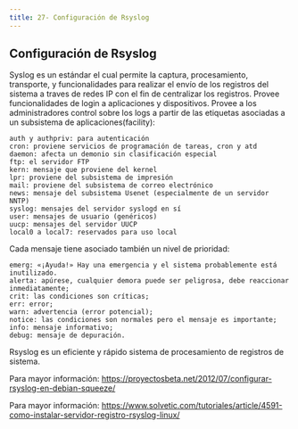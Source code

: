 ```yaml
---
title: 27- Configuración de Rsyslog
---
```

## Configuración de Rsyslog 


Syslog es un estándar 	el cual permite 	la captura, procesamiento, transporte, y funcionalidades para realizar el envío de los registros del sistema a traves de redes IP con el fin de centralizar los registros. 
Provee funcionalidades de login a aplicaciones y dispositivos. 
Provee a los administradores control sobre los logs a partir de las etiquetas asociadas a un subsistema de aplicaciones(facility): 
```
auth y authpriv: para autenticación
cron: proviene servicios de programación de tareas, cron y atd
daemon: afecta un demonio sin clasificación especial 
ftp: el servidor FTP
kern: mensaje que proviene del kernel
lpr: proviene del subsistema de impresión
mail: proviene del subsistema de correo electrónico
news: mensaje del subsistema Usenet (especialmente de un servidor NNTP)
syslog: mensajes del servidor syslogd en sí
user: mensajes de usuario (genéricos)
uucp: mensajes del servidor UUCP
local0 a local7: reservados para uso local
```

Cada mensaje tiene asociado también un nivel de prioridad: 
```
emerg: «¡Ayuda!» Hay una emergencia y el sistema probablemente está inutilizado.
alerta: apúrese, cualquier demora puede ser peligrosa, debe reaccionar inmediatamente;
crit: las condiciones son críticas;
err: error;
warn: advertencia (error potencial);
notice: las condiciones son normales pero el mensaje es importante;
info: mensaje informativo;
debug: mensaje de depuración. 
```

Rsyslog es un eficiente y rápido sistema de procesamiento de registros de sistema.


Para mayor información: <a href='https://proyectosbeta.net/2012/07/configurar-rsyslog-en-debian-squeeze/' target='_blank' rel='nofollow'>https://proyectosbeta.net/2012/07/configurar-rsyslog-en-debian-squeeze/</a>


Para mayor información: <a href='https://www.solvetic.com/tutoriales/article/4591-como-instalar-servidor-registro-rsyslog-linux/' target='_blank' rel='nofollow'>https://www.solvetic.com/tutoriales/article/4591-como-instalar-servidor-registro-rsyslog-linux/</a>


